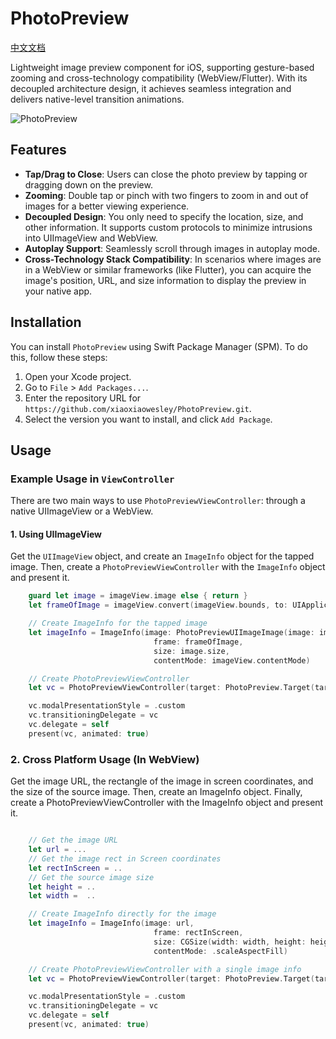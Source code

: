 # PhotoPreview
<a href="README_CN.md">中文文档</a>

Lightweight image preview component for iOS, supporting gesture-based zooming and cross-technology compatibility (WebView/Flutter). With its decoupled architecture design, it achieves seamless integration and delivers native-level transition animations.

![PhotoPreview](intro.gif)

## Features
- **Tap/Drag to Close**: Users can close the photo preview by tapping or dragging down on the preview.
- **Zooming**: Double tap or pinch with two fingers to zoom in and out of images for a better viewing experience.
- **Decoupled Design**: You only need to specify the location, size, and other information. It supports custom protocols to minimize intrusions into UIImageView and WebView.
- **Autoplay Support**: Seamlessly scroll through images in autoplay mode.
- **Cross-Technology Stack Compatibility**: In scenarios where images are in a WebView or similar frameworks (like Flutter), you can acquire the image's position, URL, and size information to display the preview in your native app.

## Installation

You can install `PhotoPreview` using Swift Package Manager (SPM). To do this, follow these steps:

1. Open your Xcode project.
2. Go to `File` > `Add Packages...`.
3. Enter the repository URL for `https://github.com/xiaoxiaowesley/PhotoPreview.git`.
4. Select the version you want to install, and click `Add Package`.

## Usage

### Example Usage in `ViewController`

There are two main ways to use `PhotoPreviewViewController`: through a native UIImageView or a WebView.

#### 1. Using UIImageView

Get the `UIImageView` object, and create an `ImageInfo` object for the tapped image. Then, create a `PhotoPreviewViewController` with the `ImageInfo` object and present it.

```swift
    guard let image = imageView.image else { return }
    let frameOfImage = imageView.convert(imageView.bounds, to: UIApplication.shared.windows.first)

    // Create ImageInfo for the tapped image
    let imageInfo = ImageInfo(image: PhotoPreviewUIImageImage(image: image),
                                frame: frameOfImage,
                                size: image.size,
                                contentMode: imageView.contentMode)

    // Create PhotoPreviewViewController
    let vc = PhotoPreviewViewController(target: PhotoPreview.Target(targetIndex: index, imageInfos: [imageInfo]))

    vc.modalPresentationStyle = .custom
    vc.transitioningDelegate = vc
    vc.delegate = self
    present(vc, animated: true)
```

### 2. Cross Platform Usage (In WebView) 

Get the image URL, the rectangle of the image in screen coordinates, and the size of the source image. Then, create an ImageInfo object. Finally, create a PhotoPreviewViewController with the ImageInfo object and present it.

```swift

    // Get the image URL
    let url = ...
    // Get the image rect in Screen coordinates
    let rectInScreen = .. 
    // Get the source image size
    let height = .. 
    let width =  ..

    // Create ImageInfo directly for the image
    let imageInfo = ImageInfo(image: url,
                                frame: rectInScreen,
                                size: CGSize(width: width, height: height),
                                contentMode: .scaleAspectFill)

    // Create PhotoPreviewViewController with a single image info
    let vc = PhotoPreviewViewController(target: PhotoPreview.Target(targetIndex: 0, imageInfos: [imageInfo]))

    vc.modalPresentationStyle = .custom
    vc.transitioningDelegate = vc
    vc.delegate = self
    present(vc, animated: true)


```